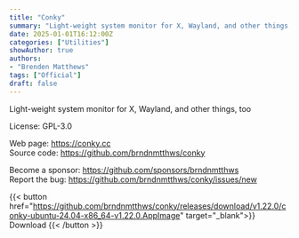 ```yaml
---
title: "Conky"
summary: "Light-weight system monitor for X, Wayland, and other things, too"
date: 2025-01-01T16:12:00Z
categories: ["Utilities"]
showAuthor: true
authors:
- "Brenden Matthews"
tags: ["Official"]
draft: false
---
```


Light-weight system monitor for X, Wayland, and other things, too

License: GPL-3.0

Web page: <https://conky.cc>  
Source code: <https://github.com/brndnmtthws/conky>

Become a sponsor: <https://github.com/sponsors/brndnmtthws>  
Report the bug: <https://github.com/brndnmtthws/conky/issues/new>  

{{< button href="https://github.com/brndnmtthws/conky/releases/download/v1.22.0/conky-ubuntu-24.04-x86_64-v1.22.0.AppImage" target="_blank">}}
Download
{{< /button >}}